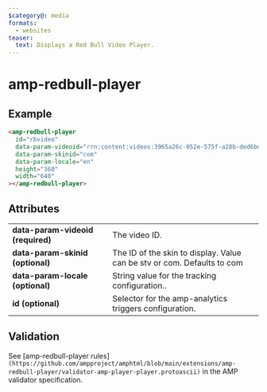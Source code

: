 ```yaml
---
$category@: media
formats:
  - websites
teaser:
  text: Displays a Red Bull Video Player.
---
```


<!---
Copyright 2019 The AMP HTML Authors. All Rights Reserved.

Licensed under the Apache License, Version 2.0 (the "License");
you may not use this file except in compliance with the License.
You may obtain a copy of the License at

      http://www.apache.org/licenses/LICENSE-2.0

Unless required by applicable law or agreed to in writing, software
distributed under the License is distributed on an "AS-IS" BASIS,
WITHOUT WARRANTIES OR CONDITIONS OF ANY KIND, either express or implied.
See the License for the specific language governing permissions and
limitations under the License.
-->

# amp-redbull-player

## Example

```html
<amp-redbull-player
  id="rbvideo"
  data-param-videoid="rrn:content:videos:3965a26c-052e-575f-a28b-ded6bee23ee1:en-INT"
  data-param-skinid="com"
  data-param-locale="en"
  height="360"
  width="640"
></amp-redbull-player>
```

## Attributes

<table>
  <tr>
    <td width="40%"><strong>data-param-videoid (required)</strong></td>
    <td>The video ID</a>.</td>
  </tr>
  <tr>
    <td width="40%"><strong>data-param-skinid (optional)</strong></td>
    <td>The ID of the skin to display. Value can be stv or com. Defaults to com</td>
  </tr>
  <tr>
    <td width="40%"><strong>data-param-locale (optional)</strong></td>
    <td>String value for the tracking configuration.</a>.</td>
  </tr>
  <tr>
    <td width="40%"><strong>id (optional)</strong></td>
    <td>Selector for the amp-analytics triggers configuration.</td>
  </tr>
</table>

## Validation

See [amp-redbull-player rules]`(https://github.com/ampproject/amphtml/blob/main/extensions/amp-redbull-player/validator-amp-player-player.protoascii)` in the AMP validator specification.
